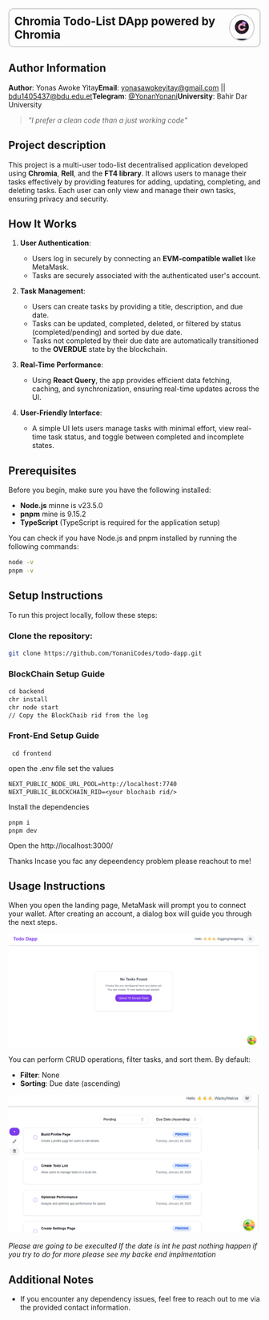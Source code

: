 <div style="display: flex; justify-content: space-between; align-items: center; border: 2px solid #ccc; padding: 10px; border-radius: 10px;">
  <span style="font-weight: bold; font-size: 1.4rem;">Chromia Todo-List DApp powered by Chromia</span>
  <img src="frontend/assets/image.png" alt="Chromia Logo" style="height: 50px; width: 50px; border-radius: 50%; border: 2px solid #ccc;">
</div>

## Author Information

**Author**: Yonas Awoke Yitay**Email**: [yonasawokeyitay@gmail.com](mailto:yonasawokeyitay@gmail.com) || [bdu1405437@bdu.edu.et](mailto:bdu1405437@bdu.edu.et)**Telegram**: [@YonanYonani](https://t.me/YourTelegramUsername)**University**: Bahir Dar University

> _"I prefer a clean code than a just working code"_

## Project description

This project is a multi-user todo-list decentralised application developed using **Chromia**, **Rell**, and the **FT4 library**. It allows users to manage their tasks effectively by providing features for adding, updating, completing, and deleting tasks. Each user can only view and manage their own tasks, ensuring privacy and security.

## How It Works

1. **User Authentication**:

   - Users log in securely by connecting an **EVM-compatible wallet** like MetaMask.
   - Tasks are securely associated with the authenticated user's account.

2. **Task Management**:

   - Users can create tasks by providing a title, description, and due date.
   - Tasks can be updated, completed, deleted, or filtered by status (completed/pending) and sorted by due date.
   - Tasks not completed by their due date are automatically transitioned to the **OVERDUE** state by the blockchain.

3. **Real-Time Performance**:

   - Using **React Query**, the app provides efficient data fetching, caching, and synchronization, ensuring real-time updates across the UI.

4. **User-Friendly Interface**:

   - A simple UI lets users manage tasks with minimal effort, view real-time task status, and toggle between completed and incomplete states.

## Prerequisites

Before you begin, make sure you have the following installed:

- **Node.js** minne is v23.5.0
- **pnpm** mine is 9.15.2
- **TypeScript** (TypeScript is required for the application setup)

You can check if you have Node.js and pnpm installed by running the following commands:

```bash
node -v
pnpm -v
```

## Setup Instructions

To run this project locally, follow these steps:

### **Clone the repository:**

```bash
git clone https://github.com/YonaniCodes/todo-dapp.git
```

### **BlockChain Setup Guide**

```
cd backend
chr install
chr node start
// Copy the BlockChaib rid from the log
```

### **Front-End Setup Guide**

```cd
 cd frontend
```

open the .env file set the values

```.env
NEXT_PUBLIC_NODE_URL_POOL=http://localhost:7740
NEXT_PUBLIC_BLOCKCHAIN_RID=<your blochaib rid/>

```

Install the dependencies

```
pnpm i
pnpm dev

```

Open the http://localhost:3000/

Thanks Incase you fac any depeendency problem please reachout to me!

## Usage Instructions

When you open the landing page, MetaMask will prompt you to connect your wallet. After creating an account, a dialog box will guide you through the next steps.

<img src="frontend/assets/ui1.png" alt="Landing Page Screenshot" width="500" />

You can perform CRUD operations, filter tasks, and sort them. By default:

- **Filter**: None
- **Sorting**: Due date (ascending)

<img src="frontend/assets/ui.png" alt="Task Management Screenshot" width="500" />

_Please are going to be execulted If the date is int he past nothing happen if you try to do for more please see my backe end implmentation_

## Additional Notes

- If you encounter any dependency issues, feel free to reach out to me via the provided contact information.
